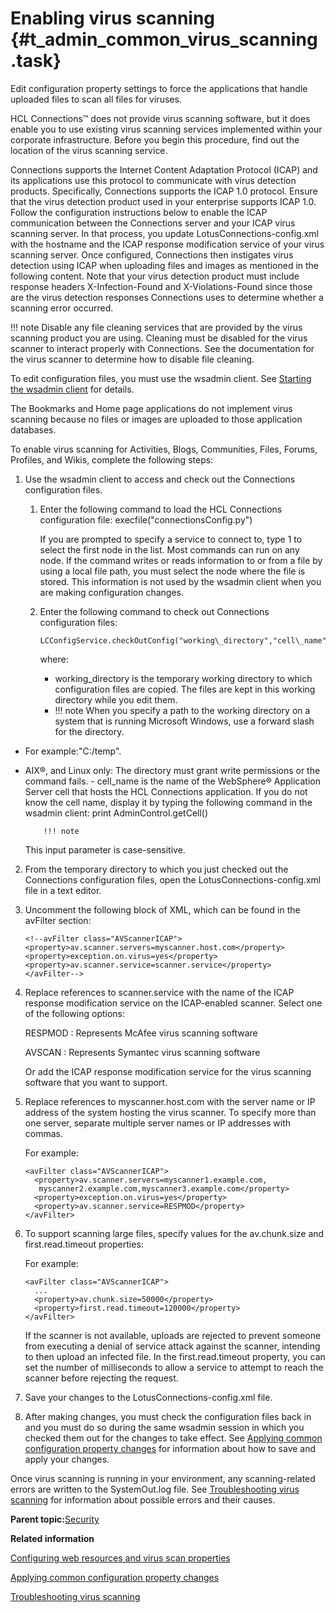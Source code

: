 # Enabling virus scanning {#t_admin_common_virus_scanning .task}

Edit configuration property settings to force the applications that handle uploaded files to scan all files for viruses.

HCL Connections™ does not provide virus scanning software, but it does enable you to use existing virus scanning services implemented within your corporate infrastructure. Before you begin this procedure, find out the location of the virus scanning service.

Connections supports the Internet Content Adaptation Protocol \(ICAP\) and its applications use this protocol to communicate with virus detection products. Specifically, Connections supports the ICAP 1.0 protocol. Ensure that the virus detection product used in your enterprise supports ICAP 1.0. Follow the configuration instructions below to enable the ICAP communication between the Connections server and your ICAP virus scanning server. In that process, you update LotusConnections-config.xml with the hostname and the ICAP response modification service of your virus scanning server. Once configured, Connections then instigates virus detection using ICAP when uploading files and images as mentioned in the following content. Note that your virus detection product must include response headers X-Infection-Found and X-Violations-Found since those are the virus detection responses Connections uses to determine whether a scanning error occurred.

!!! note
    Disable any file cleaning services that are provided by the virus scanning product you are using. Cleaning must be disabled for the virus scanner to interact properly with Connections. See the documentation for the virus scanner to determine how to disable file cleaning.

To edit configuration files, you must use the wsadmin client. See [Starting the wsadmin client](../admin/t_admin_wsadmin_starting.md) for details.

The Bookmarks and Home page applications do not implement virus scanning because no files or images are uploaded to those application databases.

To enable virus scanning for Activities, Blogs, Communities, Files, Forums, Profiles, and Wikis, complete the following steps:

1.  Use the wsadmin client to access and check out the Connections configuration files.

    1.  Enter the following command to load the HCL Connections configuration file: execfile\("connectionsConfig.py"\)

        If you are prompted to specify a service to connect to, type 1 to select the first node in the list. Most commands can run on any node. If the command writes or reads information to or from a file by using a local file path, you must select the node where the file is stored. This information is not used by the wsadmin client when you are making configuration changes.

    2.  Enter the following command to check out Connections configuration files:

        ```
        LCConfigService.checkOutConfig("working\_directory","cell\_name")
        
        ```

        where:

        -   working\_directory is the temporary working directory to which configuration files are copied. The files are kept in this working directory while you edit them.
        -   !!! note
    When you specify a path to the working directory on a system that is running Microsoft Windows, use a forward slash for the directory.

-   For example:"C:/temp".
-   AIX®, and Linux only: The directory must grant write permissions or the command fails.
        -   cell\_name is the name of the WebSphere® Application Server cell that hosts the HCL Connections application. If you do not know the cell name, display it by typing the following command in the wsadmin client: print AdminControl.getCell\(\)

            !!! note
    This input parameter is case-sensitive.

2.  From the temporary directory to which you just checked out the Connections configuration files, open the LotusConnections-config.xml file in a text editor.

3.  Uncomment the following block of XML, which can be found in the avFilter section:

    ```
    <!--avFilter class="AVScannerICAP">   
    <property>av.scanner.servers=myscanner.host.com</property>   
    <property>exception.on.virus=yes</property>   
    <property>av.scanner.service=scanner.service</property>
    </avFilter-->
    ```

4.  Replace references to scanner.service with the name of the ICAP response modification service on the ICAP-enabled scanner. Select one of the following options:

    RESPMOD
    :   Represents McAfee virus scanning software

    AVSCAN
    :   Represents Symantec virus scanning software

    Or add the ICAP response modification service for the virus scanning software that you want to support.

5.  Replace references to myscanner.host.com with the server name or IP address of the system hosting the virus scanner. To specify more than one server, separate multiple server names or IP addresses with commas.

    For example:

    ```
    <avFilter class="AVScannerICAP">
      <property>av.scanner.servers=myscanner1.example.com,
       myscanner2.example.com,myscanner3.example.com</property>
      <property>exception.on.virus=yes</property>
      <property>av.scanner.service=RESPMOD</property>
    </avFilter>
    ```

6.  To support scanning large files, specify values for the av.chunk.size and first.read.timeout properties:

    For example:

    ```
    <avFilter class="AVScannerICAP">
      ...
      <property>av.chunk.size=50000</property>
      <property>first.read.timeout=120000</property>
    </avFilter>
    ```

    If the scanner is not available, uploads are rejected to prevent someone from executing a denial of service attack against the scanner, intending to then upload an infected file. In the first.read.timeout property, you can set the number of milliseconds to allow a service to attempt to reach the scanner before rejecting the request.

7.  Save your changes to the LotusConnections-config.xml file.

8.  After making changes, you must check the configuration files back in and you must do so during the same wsadmin session in which you checked them out for the changes to take effect. See [Applying common configuration property changes](../admin/t_admin_common_save_changes.md) for information about how to save and apply your changes.


Once virus scanning is running in your environment, any scanning-related errors are written to the SystemOut.log file. See [Troubleshooting virus scanning](../troubleshoot/r_troubleshooting_virus_scanning.md) for information about possible errors and their causes.

**Parent topic:**[Security](../secure/c_sec_overview.md)

**Related information**  


[Configuring web resources and virus scan properties](../admin/t_admin_communities_viruscan_props.md)

[Applying common configuration property changes](../admin/t_admin_common_save_changes.md)

[Troubleshooting virus scanning](../troubleshoot/r_troubleshooting_virus_scanning.md)

